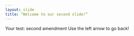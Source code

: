 ```yaml
---
layout: slide
title: “Welcome to our second slide!”
---
```

Your test: second amendment
Use the left arrow to go back!
